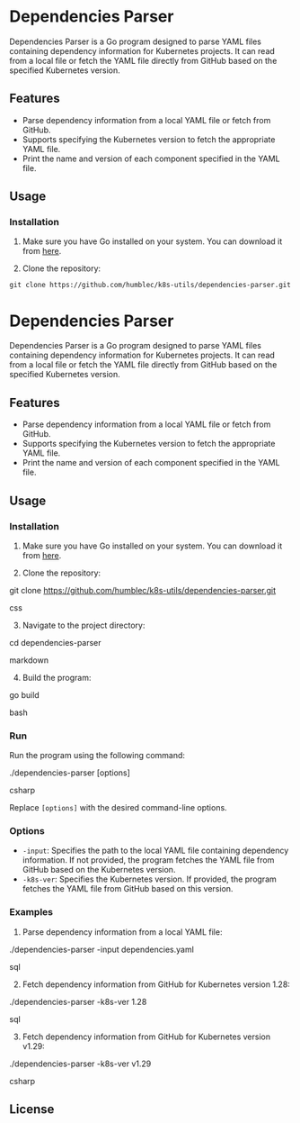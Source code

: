 # Dependencies Parser

Dependencies Parser is a Go program designed to parse YAML files containing dependency information for Kubernetes projects. It can read from a local file or fetch the YAML file directly from GitHub based on the specified Kubernetes version.

## Features

- Parse dependency information from a local YAML file or fetch from GitHub.
- Supports specifying the Kubernetes version to fetch the appropriate YAML file.
- Print the name and version of each component specified in the YAML file.

## Usage

### Installation

1. Make sure you have Go installed on your system. You can download it from [here](https://golang.org/dl/).

2. Clone the repository:

```
git clone https://github.com/humblec/k8s-utils/dependencies-parser.git

```
# Dependencies Parser

Dependencies Parser is a Go program designed to parse YAML files containing dependency information for Kubernetes projects. It can read from a local file or fetch the YAML file directly from GitHub based on the specified Kubernetes version.


## Features

- Parse dependency information from a local YAML file or fetch from GitHub.
- Supports specifying the Kubernetes version to fetch the appropriate YAML file.
- Print the name and version of each component specified in the YAML file.

## Usage

### Installation

1. Make sure you have Go installed on your system. You can download it from [here](https://golang.org/dl/).

2. Clone the repository:

git clone https://github.com/humblec/k8s-utils/dependencies-parser.git

css


3. Navigate to the project directory:

cd dependencies-parser

markdown


4. Build the program:

go build

bash


### Run

Run the program using the following command:

./dependencies-parser [options]

csharp


Replace `[options]` with the desired command-line options.

### Options

- `-input`: Specifies the path to the local YAML file containing dependency information. If not provided, the program fetches the YAML file from GitHub based on the Kubernetes version.
- `-k8s-ver`: Specifies the Kubernetes version. If provided, the program fetches the YAML file from GitHub based on this version.

### Examples

1. Parse dependency information from a local YAML file:

./dependencies-parser -input dependencies.yaml

sql


2. Fetch dependency information from GitHub for Kubernetes version 1.28:

./dependencies-parser -k8s-ver 1.28

sql


3. Fetch dependency information from GitHub for Kubernetes version v1.29:

./dependencies-parser -k8s-ver v1.29

csharp


## License

